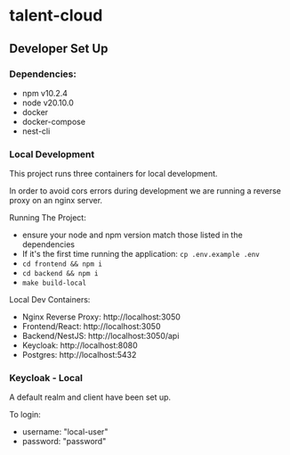 # talent-cloud

## Developer Set Up

### Dependencies:

- npm v10.2.4
- node v20.10.0
- docker
- docker-compose
- nest-cli

### Local Development

This project runs three containers for local development.

In order to avoid cors errors during development we are running a reverse proxy
on an nginx server.

Running The Project:

- ensure your node and npm version match those listed in the dependencies
- If it's the first time running the application: `cp .env.example .env`
- `cd frontend && npm i`
- `cd backend && npm i`
- `make build-local`

Local Dev Containers:

- Nginx Reverse Proxy: http://localhost:3050
- Frontend/React: http://localhost:3050
- Backend/NestJS: http://localhost:3050/api
- Keycloak: http://localhost:8080
- Postgres: http://localhost:5432

### Keycloak - Local

A default realm and client have been set up.

To login:

- username: "local-user"
- password: "password"
